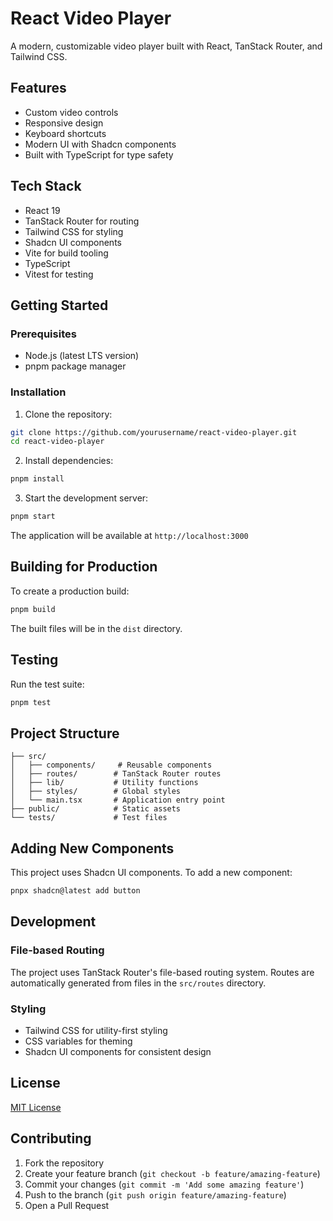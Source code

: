 # React Video Player

A modern, customizable video player built with React, TanStack Router, and Tailwind CSS.

## Features

- Custom video controls
- Responsive design
- Keyboard shortcuts
- Modern UI with Shadcn components
- Built with TypeScript for type safety

## Tech Stack

- React 19
- TanStack Router for routing
- Tailwind CSS for styling
- Shadcn UI components
- Vite for build tooling
- TypeScript
- Vitest for testing

## Getting Started

### Prerequisites

- Node.js (latest LTS version)
- pnpm package manager

### Installation

1. Clone the repository:

```bash
git clone https://github.com/yourusername/react-video-player.git
cd react-video-player
```

2. Install dependencies:

```bash
pnpm install
```

3. Start the development server:

```bash
pnpm start
```

The application will be available at `http://localhost:3000`

## Building for Production

To create a production build:

```bash
pnpm build
```

The built files will be in the `dist` directory.

## Testing

Run the test suite:

```bash
pnpm test
```

## Project Structure

```
├── src/
│   ├── components/     # Reusable components
│   ├── routes/        # TanStack Router routes
│   ├── lib/           # Utility functions
│   ├── styles/        # Global styles
│   └── main.tsx       # Application entry point
├── public/            # Static assets
└── tests/             # Test files
```

## Adding New Components

This project uses Shadcn UI components. To add a new component:

```bash
pnpx shadcn@latest add button
```

## Development

### File-based Routing

The project uses TanStack Router's file-based routing system. Routes are automatically generated from files in the `src/routes` directory.

### Styling

- Tailwind CSS for utility-first styling
- CSS variables for theming
- Shadcn UI components for consistent design

## License

[MIT License](LICENSE)

## Contributing

1. Fork the repository
2. Create your feature branch (`git checkout -b feature/amazing-feature`)
3. Commit your changes (`git commit -m 'Add some amazing feature'`)
4. Push to the branch (`git push origin feature/amazing-feature`)
5. Open a Pull Request
